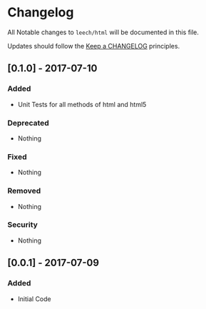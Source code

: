 # Changelog

All Notable changes to `leech/html` will be documented in this file.

Updates should follow the [Keep a CHANGELOG](http://keepachangelog.com/) principles.

## [0.1.0] - 2017-07-10

### Added
- Unit Tests for all methods of html and html5

### Deprecated
- Nothing

### Fixed
- Nothing

### Removed
- Nothing

### Security
- Nothing



## [0.0.1] - 2017-07-09

### Added
- Initial Code
